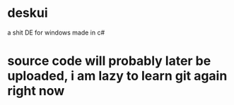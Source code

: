 # deskui
a shit DE for windows made in c#

# source code will probably later be uploaded, i am lazy to learn git again right now
